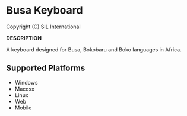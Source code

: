 Busa Keyboard 
=====================

Copyright (C) SIL International

__DESCRIPTION__

A keyboard designed for Busa, Bokobaru and Boko languages in Africa. 

Supported Platforms
-------------------

 * Windows
 * Macosx
 * Linux
 * Web
 * Mobile
 

